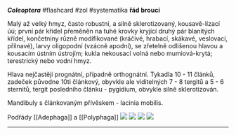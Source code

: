 ***Coleoptera*** #flashcard #zol #systematika
**řád brouci**

Malý až velký hmyz, často robustní, a silně sklerotizovaný, kousavě-lízací úú; první pár křídel přeměněn na tuhé krovky kryjící druhý pár blanitých křídel, končetniny různě modifikované (kráčivé, hrabací, skákavé, veslovací, přilnavé), larvy oligopodní (vzácně apodní), se zřetelně odlišenou hlavou a kousacím ústním ústrojím; kukla nekousací volná nebo mumiová-krytá; terestrický nebo vodní hmyz.

Hlava nejčastějí prognátní, případně orthognátní. Tykadla 10 - 11 článků, zadeček původne 10ti článkový, obyvkle ale viditelných 7 - 8 tergitů a 5 - 6 sternitů, tergit posledního článku - pygidium, obvykle silně sklerotizován.

Mandibuly s článkovaným přívěskem - lacinia mobilis.

Podřády [[Adephaga]] a [[Polyphaga]]
![](Pasted%20image%2020210615215640.png) ![](Pasted%20image%2020210615215643.png) ![](Pasted%20image%2020210615215647.png) ![](Pasted%20image%2020210615215653.png)

---
	